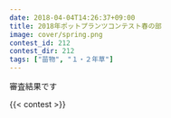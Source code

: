 ```yaml
---
date: 2018-04-04T14:26:37+09:00
title: 2018年ポットプランツコンテスト春の部
image: cover/spring.png
contest_id: 212
contest_dir: 212
tags: ["苗物", "１・２年草"]
---
```

審査結果です

{{< contest >}}
